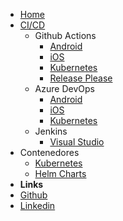 <!-- markdownlint-disable-next-line first-line-heading -->

- [Home](/)
- [CI/CD](/es-mx/cicd/cicd.md)
  - Github Actions
    - [Android](/es-mx/cicd/github/android.md)
    - [iOS](/es-mx/cicd/github/ios.md)
    - [Kubernetes](/es-mx/cicd/github/kubernetes.md)
    - [Release Please](/es-mx/cicd/github/release-please.md)
  - Azure DevOps
    - [Android](/es-mx/cicd/azure-devops/azure-devops.md)
    - [iOS](/es-mx/cicd/azure-devops/azure-devops.md)
    - [Kubernetes](/#)
  - Jenkins
    - [Visual Studio](/es-mx/cicd/jenkins/jenkins.md)
- Contenedores
  - [Kubernetes](/es-mx/containers/kubernetes/deployments.md)
  - [Helm Charts](/es-mx/containers/helm/charts.md)
- **Links**
- [Github](https://github.com/karlosarr)
- [Linkedin](https://www.linkedin.com/in/karlosarr)